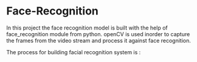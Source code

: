 # Face-Recognition

In this project the face recognition model is built with the help of face_recognition module from python.
openCV is used inorder to capture the frames from the video stream and process it against face recognition.

The process for building facial recognition system is : 
